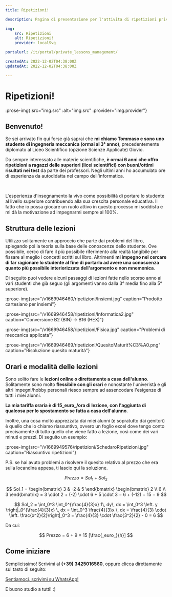 ```yaml
---
title: Ripetizioni!

description: Pagina di presentazione per l'attivita di ripetizioni private a studenti in difficoltà.

img:
    src: Ripetizioni
    alt: Ripetizioni!
    provider: localSvg

portalurl: /it/portal/private_lessons_management/

createdAt: 2022-12-02T04:38:00Z
updatedAt: 2022-12-02T04:38:00Z

---
```


# Ripetizioni!

:prose-img{:src="img.src" :alt="img.src" :provider="img.provider"}

## Benvenuto!

Se sei arrivato fin qui forse già saprai che **mi chiamo Tommaso e sono uno studente di ingegneria meccanica (ormai al 3° anno)**, precedentemente diplomato al Liceo Scientifico (opzione Scienze Applicate) Giovio.

Da sempre interessato alle materie scientifiche, **è ormai 6 anni che offro ripetizioni a ragazzi delle superiori (licei scientifici) con buoni/ottimi risultati nei test** da parte dei professori.
Negli ultimi anni ho accumulato ore di esperienza da autodidatta nel campo dell'informatica.

<br>

L'esperienza d'insegnamento la vivo come possibilità di portare lo studente al livello superiore contribuendo alla sua crescita personale educativa.
Il fatto che io possa giocare un ruolo attivo in questo processo mi soddisfa e mi dà la motivazione ad impegnarmi sempre al 100%.

## Struttura delle lezioni

Utilizzo solitamente un approccio che parte dai problemi del libro, spiegando poi la teoria sulla base delle conoscenze dello studente.
Ove possibile, cerco di fare il più possibile riferimento alla realtà tangibile per fissare al meglio i concetti scritti sul libro.
Altrimenti **mi impegno nel cercare di far ragionare lo studente al fine di portarlo ad avere una conoscenza quanto più possibile interiorizzata dell'argomento e non mnemonica**.

Di seguito puoi vedere alcuni passaggi di lezioni fatte nello scorso anno ai vari studenti che già seguo (gli argomenti vanno dalla 3° media fino alla 5° superiore).

:prose-img{src="/v1669946460/ripetizioni/Insiemi.jpg" caption="Prodotto cartesiano per insiemi"}

<!-- :prose-img{src="/v1669946459/ripetizioni/Matematica.jpg" caption="Problemi parametrici"} -->
<!-- :prose-img{src="/v1669946458/ripetizioni/Informatica.jpg" caption="Conversione B10 (DEC) -> B16 (HEX)"} -->

:prose-img{src="/v1669946458/ripetizioni/Informatica2.jpg" caption="Conversione B2 (BIN) -> B16 (HEX)"}

<!-- :prose-img{src="/v1669946458/ripetizioni/Geometria.jpg" caption="Problemi con figure solide"} -->

<!-- :prose-img{src="/v1669946458/ripetizioni/Geometria2.png" caption="Problemi sul piano cartesiano"} -->

:prose-img{src="/v1669946458/ripetizioni/Fisica.jpg" caption="Problemi di meccanica applicata"}

:prose-img{src="/v1669946469/ripetizioni/QuesitoMaturit%C3%A0.png" caption="Risoluzione quesito maturità"}

## Orari e modalità delle lezioni

Sono solito fare le **lezioni online o direttamente a casa dell'alunno**. Solitamente sono molto **flessibile con gli orari** e nonostante l'univeristà e gli altri impegni/hobby personali riesco sempre ad assencodare l'esigenze di tutti i miei alunni.

**La mia tariffa oraria è di 15_euro_/ora di lezione, con l'aggiunta di qualcosa per lo spostamento se fatta a casa dell'alunno**.

Inoltre, una cosa molto apprezzata dai miei alunni (e sopratutto dai genitori) è quello che io chiamo riassuntivo, ovvero un foglio excel dove tengo conto precisamente di tutto quello che viene fatto a lezione, così come dei vari minuti e prezzi. Di seguito un esempio:

:prose-img{src="/v1669949576/ripetizioni/SchedaroRipetizioni.jpg" caption="Riassuntivo ripetizioni"}

P.S. se hai avuto problemi a risolvere il quesito relativo al prezzo che era sulla locandina appesa, ti lascio qui la soluzione.

$$
Prezzo = Sol_1 + Sol_2
$$

$$
Sol_1 =
\begin{bmatrix} 3 & -2 & 5 \end{bmatrix}
\begin{bmatrix} 2 \\ 6 \\ 3 \end{bmatrix}
= 3 \cdot 2 + (-2) \cdot 6 + 5 \cdot 3 = 6 + (-12) + 15 = 9
$$

$$
Sol_2 = \int_0^3 \int_0^{\frac{4}{3}x} 1\, dy\, dx = \int_0^3 \left. y \right|_0^{\frac{4}{3}x} \, dx = \int_0^3 \frac{4}{3}x \, dx = \frac{4}{3} \cdot \left. \frac{x^2}{2}\right|_0^3 = \frac{4}{3} \cdot \frac{3^2}{2} - 0 = 6
$$

Da cui:

$$
Prezzo = 6 + 9 = 15 [\frac{_euro_}{h}]
$$

<!-- :prose-img{src="/v1669956210/ripetizioni/Risoluzione_quesito_locandina.jpg" caption="Soluzione quesito locandina"} -->

## Come iniziare

Semplicissimo! Scrivimi al **(+39) 3425016560**, oppure clicca direttamente sul tasto di seguito:

<a href="https://wa.me/3425016560?text=Ciao Tommaso, ho notato il tuo annuncio di lezioni e sarei interessato/a a provare. Possiamo accordarci? Buona giornata" rel="nofollow noopener noreferrer" target="_blank" class="button">Sentiamoci, scrivimi su WhatsApp!</a>

E buono studio a tutti! :)
